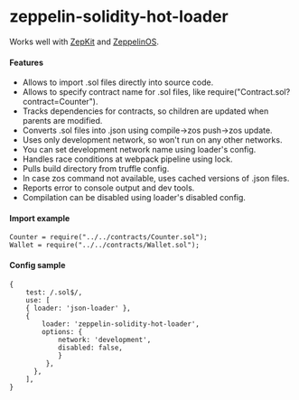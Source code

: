 # zeppelin-solidity-hot-loader
Works well with [ZepKit](https://github.com/zeppelinos/zepkit) and [ZeppelinOS](https://github.com/zeppelinos).
#### Features
* Allows to import .sol files directly into source code.
* Allows to specify contract name for .sol files, like require("Contract.sol?contract=Counter").
* Tracks dependencies for contracts, so children are updated when parents are modified.
* Converts .sol files into .json using compile->zos push->zos update.
* Uses only development network, so won't run on any other networks.
* You can set development network name using loader's config.
* Handles race conditions at webpack pipeline using lock.
* Pulls build directory from truffle config.
* In case zos command not available, uses cached versions of .json files.
* Reports error to console output and dev tools.
* Compilation can be disabled using loader's disabled config.

#### Import example
```
Counter = require("../../contracts/Counter.sol");
Wallet = require("../../contracts/Wallet.sol");
```

#### Config sample
```
{
    test: /.sol$/,
    use: [
    { loader: 'json-loader' },
    {
        loader: 'zeppelin-solidity-hot-loader',
        options: {
            network: 'development',
            disabled: false,
            }
         },
      },
    ],
}
```